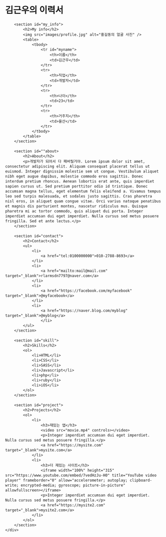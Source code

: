 <!DOCTYPE html>
<html lang="ko">
<head>
    <meta charset="UTF-8">
    <title>김근우의 이력서</title>
    <link rel="stylesheet" href="css/style.css">
</head>
<body>
    <div class="wrapper">
        <h1>김근우의 이력서</h1>
    
        <section id="my_info">
            <h2>My info</h2> 
            <img src="images/profile.jpg" alt="홍길동의 얼굴 사진" />
            <table>
                <tbody>
                    <tr id="myname">
                        <th>이름</th>
                        <td>김근우</td>
                    </tr>
                    <tr>
                        <th>직업</th>
                        <td>개발자</td>
                    </tr>
                    <tr>
                        <th>나이</th>
                        <td>23</td>
                    </tr>
                    <tr>
                        <th>거주지</th>
                        <td>울산</td>
                    </tr>
                </tbody>
            </table>
        </section>
            
        <section id=""about>
            <h2>About</h2>
            <p>개발자가 되어서 다 패버릴거야. Lorem ipsum dolor sit amet, consectetur adipiscing elit. Aliquam consequat placerat tellus ut euismod. Integer dignissim molestie sem ut congue. Vestibulum aliquet nibh eget augue dapibus, molestie commodo eros sagittis. Donec interdum pretium rhoncus. Aenean lobortis erat ante, quis imperdiet sapien cursus ut. Sed pretium porttitor odio id tristique. Donec accumsan magna tellus, eget elementum felis eleifend a. Vivamus tempus leo sed turpis malesuada, et sodales justo sagittis. Cras pharetra nisl eros, in aliquet quam congue vitae. Orci varius natoque penatibus et magnis dis parturient montes, nascetur ridiculus mus. Quisque pharetra mi ac tortor commodo, quis aliquet dui porta. Integer imperdiet accumsan dui eget imperdiet. Nulla cursus sed metus posuere fringilla. Sed et ante lectus.</p>   
        </section>
        
        <section id="contact">
            <h2>Contact</h2>
            <ul>
                <li>
                    <a href="tel:0100000000">010-2788-8693</a>
                </li>
                <li>
                    <a href="mailto:mail@mail.com" target="_blank">rlarmsdn7797@naver.com</a>
                </li>
                <li>
                    <a href="https://facebook.com/myfacebook" target="_blank">@myfacebook</a>
                </li>
                <li>
                    <a href="https://naver.blog.com/myblog" target="_blank">@myblog</a>
                    </li>
            </ul>  
        </section>
        
        <section id="skill">
            <h2>Skills</h2>
            <ol>
                <li>HTML</li>
                <li>CSS</li>
                <li>SASS</li>
                <li>Javascript</li>
                <li>php</li>
                <li>ruby</li>
                <li>iOS</li>
            </ol>
        </section>
        
        <section id="project">
            <h2>Projects</h2>
            <ol>
                <li>
                    <h3>재밌는 앱</h3>
                    <video src="movie.mp4" controls></video>
                    <p>Integer imperdiet accumsan dui eget imperdiet. Nulla cursus sed metus posuere fringilla.</p>
                    <a href="https://mysite.com" target="_blank">mysite.com</a>
                </li>
                <li>
                    <h3>더 재밌는 사이트</h3>
                    <iframe width="100%" height="315" src="https://www.youtube.com/embed/7vedHzJu-H0" title="YouTube video player" frameborder="0" allow="accelerometer; autoplay; clipboard-write; encrypted-media; gyroscope; picture-in-picture" allowfullscreen></iframe>
                    <p>Integer imperdiet accumsan dui eget imperdiet. Nulla cursus sed metus posuere fringilla.</p>
                    <a href="https://mysite2.com" target="_blank">mysite2.com</a>
                </li>
            </ol>    
        </section>
    </div>
    

</body>
</html>
